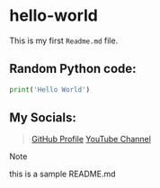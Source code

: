 # hello-world
This is my first `Readme.md` file.

## Random Python code:
```python 
print('Hello World')
```
## My Socials:
>[GitHub Profile](https://github.com/amolvyas-6)
>[YouTube Channel](https://youtu.be/xvFZjo5PgG0?si=AorJxf2m8YXsGRhz)

>[!Note]
> this is a sample README.md
